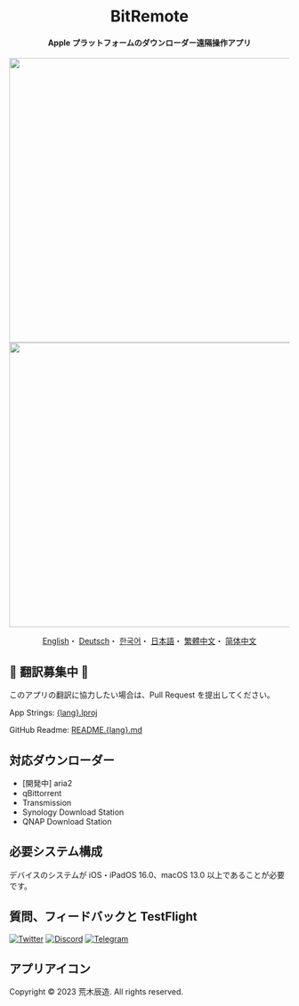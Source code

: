 <h1 align="center">BitRemote</h1>

<h4 align="center">Apple プラットフォームのダウンローダー遠隔操作アプリ</h4>

<p align="center">
<img src="https://user-images.githubusercontent.com/31207151/229284410-56e3b2c0-8aa3-4650-8e8a-05b14ba9f70b.png#gh-light-mode-only" width="512"></img>
<img src="https://user-images.githubusercontent.com/31207151/229284414-977bb152-2879-44b8-b67a-cb4223751fb5.png#gh-dark-mode-only" width="512"></img>
</p>

<p align="center">
  <a href="/README.md">English</a>・
  <a href="/READMEs/README.de.md">Deutsch</a>・
  <a href="/READMEs/README.ko.md">한국어</a>・
  <a href="/READMEs/README.jpn.md">日本語</a>・
  <a href="/READMEs/README.cht.md">繁體中文</a>・
  <a href="/READMEs/README.chs.md">简体中文</a>
</p>

## 📢 翻訳募集中 📢
このアプリの翻訳に協力したい場合は、Pull Request を提出してください。

App Strings: [{lang}.lproj](/Strings)

GitHub Readme: [README.{lang}.md](/READMEs)

## 対応ダウンローダー
- [開発中] aria2
- qBittorrent
- Transmission
- Synology Download Station
- QNAP Download Station

## 必要システム構成
デバイスのシステムが iOS・iPadOS 16.0、macOS 13.0 以上であることが必要です。

## 質問、フィードバックと TestFlight
[![Twitter](https://img.shields.io/badge/Twitter-2CA5E0?style=for-the-badge&logo=twitter&logoColor=white)](https://twitter.com/bitremote)
[![Discord](https://img.shields.io/badge/Discord-7289DA?style=for-the-badge&logo=discord&logoColor=white)](https://discord.gg/x5TP2z6cFj)
[![Telegram](https://img.shields.io/badge/Telegram-858585?style=for-the-badge&logo=telegram&logoColor=white)](https://t.me/bitremote)

## アプリアイコン
Copyright © 2023 荒木辰造. All rights reserved.

